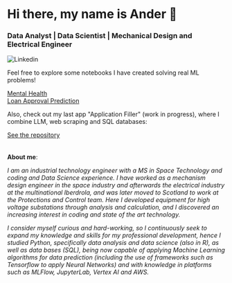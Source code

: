# Hi there, my name is Ander 👋
### Data Analyst | Data Scientist | Mechanical Design and Electrical Engineer

![Linkedin](https://img.shields.io/badge/Linkedin-blue?link=https%3A%2F%2Fwww.linkedin.com%2Fin%2Fander-p-336543162)

Feel free to explore some notebooks I have created solving real ML problems!

[Mental Health](https://github.com/anderping/Mental-Health)
<br>
[Loan Approval Prediction](https://github.com/anderping/Loan-Approval-Prediction)

Also, check out my last app "Application Filler" (work in progress), where I combine LLM, web scraping and SQL databases:

[See the repository](https://github.com/anderping/Application-Filler)
<br>
<br>
<br>
__About me__:

*I am an industrial technology engineer with a MS in Space Technology and coding and Data Science experience. I have worked as a mechanism design engineer in the space industry and afterwards the electrical industry at the multinational Iberdrola, and was later moved to Scotland to work at the Protections and Control team. Here I developed equipment for high voltage substations through analysis and calculation, and I discovered an increasing interest in coding and state of the art technology.*

*I consider myself curious and hard-working, so I continuously seek to expand my knowledge and skills for my professional development, hence I studied Python, specifically data analysis and data science (also in R), as well as data bases (SQL), being now capable of applying Machine Learning algorithms for data prediction (including the use of frameworks such as Tensorflow to apply Neural Networks) and with knowledge in platforms such as MLFlow, JupyterLab, Vertex AI and AWS.*
